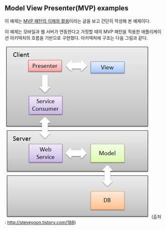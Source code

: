 Model View Presenter(MVP) examples
-------------------------
이 예제는 [MVP 패턴의 이해와 활용](http://steveyoon.tistory.com/188)이라는 글을 보고 간단히 작성해 본 예제이다.

이 예제는 모바일과 웹 서버가 연동한다고 가정할 때의 MVP 패턴을 적용한 애플리케이션 아키텍처의 흐름을 기반으로 구현했다.
아키텍처에 구조는 다음 그림과 같다.

![](https://github.com/javajigi/mvp-examples/blob/master/images/mvp.jpg)
(출처 : http://steveyoon.tistory.com/188)